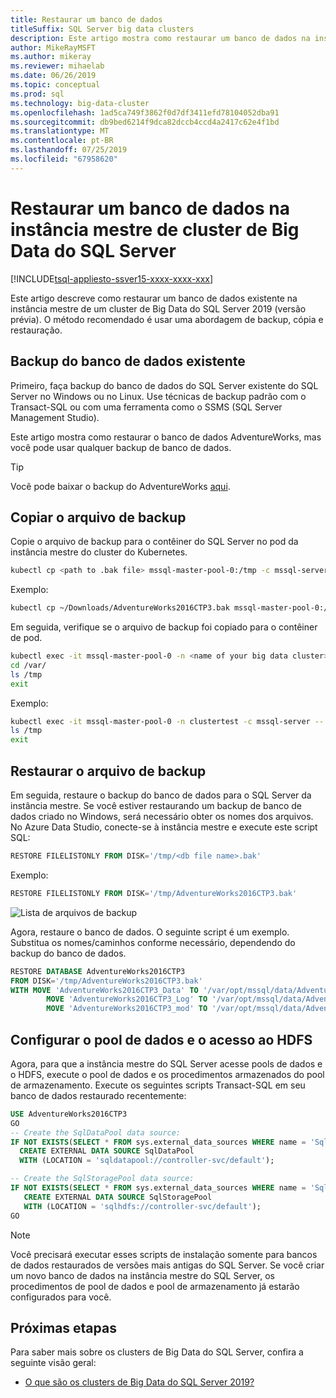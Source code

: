 ```yaml
---
title: Restaurar um banco de dados
titleSuffix: SQL Server big data clusters
description: Este artigo mostra como restaurar um banco de dados na instância mestre de um cluster de Big Data do SQL Server 2019 (versão prévia).
author: MikeRayMSFT
ms.author: mikeray
ms.reviewer: mihaelab
ms.date: 06/26/2019
ms.topic: conceptual
ms.prod: sql
ms.technology: big-data-cluster
ms.openlocfilehash: 1ad5ca749f3862f0d7df3411efd78104052dba91
ms.sourcegitcommit: db9bed6214f9dca82dccb4ccd4a2417c62e4f1bd
ms.translationtype: MT
ms.contentlocale: pt-BR
ms.lasthandoff: 07/25/2019
ms.locfileid: "67958620"
---
```

# <a name="restore-a-database-into-the-sql-server-big-data-cluster-master-instance"></a>Restaurar um banco de dados na instância mestre de cluster de Big Data do SQL Server

[!INCLUDE[tsql-appliesto-ssver15-xxxx-xxxx-xxx](../includes/tsql-appliesto-ssver15-xxxx-xxxx-xxx.md)]

Este artigo descreve como restaurar um banco de dados existente na instância mestre de um cluster de Big Data do SQL Server 2019 (versão prévia). O método recomendado é usar uma abordagem de backup, cópia e restauração.

## <a name="backup-your-existing-database"></a>Backup do banco de dados existente

Primeiro, faça backup do banco de dados do SQL Server existente do SQL Server no Windows ou no Linux. Use técnicas de backup padrão com o Transact-SQL ou com uma ferramenta como o SSMS (SQL Server Management Studio).

Este artigo mostra como restaurar o banco de dados AdventureWorks, mas você pode usar qualquer backup de banco de dados. 

> [!TIP]
> Você pode baixar o backup do AdventureWorks [aqui](https://www.microsoft.com/download/details.aspx?id=49502).

## <a name="copy-the-backup-file"></a>Copiar o arquivo de backup

Copie o arquivo de backup para o contêiner do SQL Server no pod da instância mestre do cluster do Kubernetes.

```bash
kubectl cp <path to .bak file> mssql-master-pool-0:/tmp -c mssql-server -n <name of your big data cluster>
```

Exemplo:

```bash
kubectl cp ~/Downloads/AdventureWorks2016CTP3.bak mssql-master-pool-0:/tmp -c mssql-server -n clustertest
```

Em seguida, verifique se o arquivo de backup foi copiado para o contêiner de pod.

```bash
kubectl exec -it mssql-master-pool-0 -n <name of your big data cluster> -c mssql-server -- bin/bash
cd /var/
ls /tmp
exit
```

Exemplo:

```bash
kubectl exec -it mssql-master-pool-0 -n clustertest -c mssql-server -- bin/bash
ls /tmp
exit
```

## <a name="restore-the-backup-file"></a>Restaurar o arquivo de backup

Em seguida, restaure o backup do banco de dados para o SQL Server da instância mestre.  Se você estiver restaurando um backup de banco de dados criado no Windows, será necessário obter os nomes dos arquivos.  No Azure Data Studio, conecte-se à instância mestre e execute este script SQL:

```sql
RESTORE FILELISTONLY FROM DISK='/tmp/<db file name>.bak'
```

Exemplo:

```sql
RESTORE FILELISTONLY FROM DISK='/tmp/AdventureWorks2016CTP3.bak'
```

![Lista de arquivos de backup](media/restore-database/database-restore-file-list.png)

Agora, restaure o banco de dados. O seguinte script é um exemplo. Substitua os nomes/caminhos conforme necessário, dependendo do backup do banco de dados.

```sql
RESTORE DATABASE AdventureWorks2016CTP3
FROM DISK='/tmp/AdventureWorks2016CTP3.bak'
WITH MOVE 'AdventureWorks2016CTP3_Data' TO '/var/opt/mssql/data/AdventureWorks2016CTP3_Data.mdf',
        MOVE 'AdventureWorks2016CTP3_Log' TO '/var/opt/mssql/data/AdventureWorks2016CTP3_Log.ldf',
        MOVE 'AdventureWorks2016CTP3_mod' TO '/var/opt/mssql/data/AdventureWorks2016CTP3_mod'
```

## <a name="configure-data-pool-and-hdfs-access"></a>Configurar o pool de dados e o acesso ao HDFS

Agora, para que a instância mestre do SQL Server acesse pools de dados e o HDFS, execute o pool de dados e os procedimentos armazenados do pool de armazenamento. Execute os seguintes scripts Transact-SQL em seu banco de dados restaurado recentemente:

```sql
USE AdventureWorks2016CTP3
GO
-- Create the SqlDataPool data source:
IF NOT EXISTS(SELECT * FROM sys.external_data_sources WHERE name = 'SqlDataPool')
  CREATE EXTERNAL DATA SOURCE SqlDataPool
  WITH (LOCATION = 'sqldatapool://controller-svc/default');

-- Create the SqlStoragePool data source:
IF NOT EXISTS(SELECT * FROM sys.external_data_sources WHERE name = 'SqlStoragePool')
   CREATE EXTERNAL DATA SOURCE SqlStoragePool
   WITH (LOCATION = 'sqlhdfs://controller-svc/default');
GO
```

> [!NOTE]
> Você precisará executar esses scripts de instalação somente para bancos de dados restaurados de versões mais antigas do SQL Server. Se você criar um novo banco de dados na instância mestre do SQL Server, os procedimentos de pool de dados e pool de armazenamento já estarão configurados para você.

## <a name="next-steps"></a>Próximas etapas

Para saber mais sobre os clusters de Big Data do SQL Server, confira a seguinte visão geral:

- [O que são os clusters de Big Data do SQL Server 2019?](big-data-cluster-overview.md)
